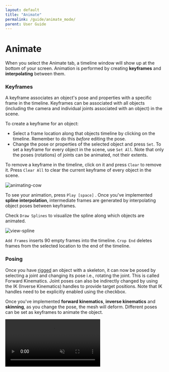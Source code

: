 ```yaml
---
layout: default
title: "Animate"
permalink: /guide/animate_mode/
parent: User Guide
---
```


# Animate

When you select the Animate tab, a timeline window will show up at the bottom of your screen.
Animation is performed by creating **keyframes** and **interpolating** between them.

### Keyframes
A keyframe associates an object's pose and properties with a specific frame in the timeline.
Keyframes can be associated with all objects (including the camera and individual joints associated with an object) in the scene.

To create a keyframe for an object:

- Select a frame location along that objects timeline by clicking on the timeline. Remember to do this *before* editing the pose.
- Change the pose or properties of the selected object and press `Set`. To set a keyframe for every object in the scene, use `Set All`. Note that only the poses (rotations) of joints can be animated, not their extents.

To remove a keyframe in the timeline, click on it and press `Clear` to remove it. Press `Clear All` to clear the current keyframe of every object in the scene.

![animating-cow](../../animation/task1_media/animate_cow.gif)

To see your animation, press `Play [space]` . Once you've implemented **spline interpolation**,  intermediate frames are generated by interpolating object poses between keyframes.

Check `Draw Splines` to visualize the spline along which objects are animated.

![view-spline](../animate_mode/guide-animate-spline.png)

`Add Frames` inserts 90 empty frames into the timeline. `Crop End` deletes frames from the selected location to the end of the timeline.

### Posing
Once you have [rigged](../rig) an object with a skeleton, it can now be posed by selecting a joint and changing its pose i.e., rotating the joint. This is called Forward Kinematics.
Joint poses can also be indirectly changed by using the IK (Inverse Kinematics) handles to provide target positions.
Note that IK handles need to be explicitly enabled using the checkbox.

Once you've implemented **forward kinematics**, **inverse kinematics** and **skinning**, as you change the pose, the mesh will deform.
Different poses can be set as keyframes to animate the object.

<video src="{{ site.baseurl }}/guide/animate_mode/guide-posing-rig.mp4" controls preload muted loop style="max-width: 100%; margin: 0 auto;"></video>

